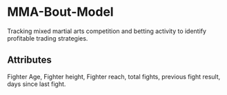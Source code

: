 # MMA-Bout-Model

Tracking mixed martial arts competition and betting activity to identify profitable trading strategies. 

## Attributes 

Fighter Age, Fighter height, Fighter reach, total fights, previous fight result, days since last fight. 
